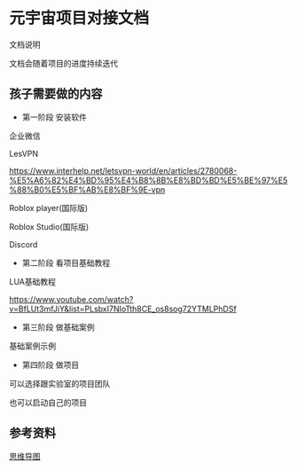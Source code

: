 # 元宇宙项目对接文档

文档说明

文档会随着项目的进度持续迭代



## 孩子需要做的内容

- 第一阶段 安装软件


企业微信

LesVPN

https://www.interhelp.net/letsvpn-world/en/articles/2780068-%E5%A6%82%E4%BD%95%E4%B8%8B%E8%BD%BD%E5%BE%97%E5%88%B0%E5%BF%AB%E8%BF%9E-vpn

Roblox player(国际版)

Roblox Studio(国际版)

Discord


- 第二阶段 看项目基础教程

LUA基础教程

https://www.youtube.com/watch?v=BfLUt3mfJiY&list=PLsbxI7NIoTth8CE_os8sog72YTMLPhDSf


- 第三阶段 做基础案例

基础案例示例





- 第四阶段 做项目



可以选择跟实验室的项目团队

也可以启动自己的项目


## 参考资料


[思维导图](/blogs/Proflu/项目/Roblox/AI_Robolx.md)